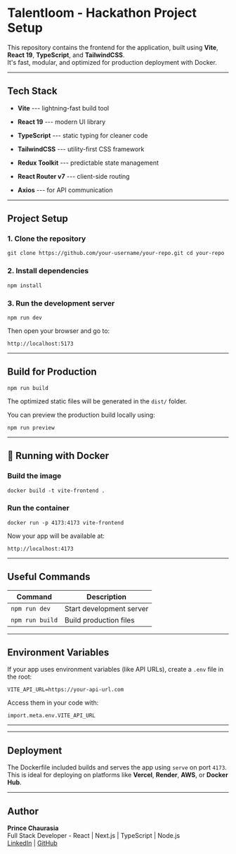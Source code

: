 Talentloom - Hackathon Project Setup
===========================

This repository contains the frontend for the application, built using **Vite**, **React 19**, **TypeScript**, and **TailwindCSS**.\
It's fast, modular, and optimized for production deployment with Docker.

* * * * *

Tech Stack
-------------

-   **Vite** --- lightning-fast build tool

-   **React 19** --- modern UI library

-   **TypeScript** --- static typing for cleaner code

-   **TailwindCSS** --- utility-first CSS framework

-   **Redux Toolkit** --- predictable state management

-   **React Router v7** --- client-side routing

-   **Axios** --- for API communication

* * * * *

Project Setup
----------------

### 1\. Clone the repository

`git clone https://github.com/your-username/your-repo.git
cd your-repo`

### 2\. Install dependencies

`npm install`

### 3\. Run the development server

`npm run dev`

Then open your browser and go to:

`http://localhost:5173`

* * * * *

Build for Production
------------------------

`npm run build`

The optimized static files will be generated in the `dist/` folder.

You can preview the production build locally using:

`npm run preview`

* * * * *

🐳 Running with Docker
----------------------

### Build the image

`docker build -t vite-frontend .`

### Run the container

`docker run -p 4173:4173 vite-frontend`

Now your app will be available at:

`http://localhost:4173`

* * * * *

Useful Commands
------------------

| Command | Description |
| --- | --- |
| `npm run dev` | Start development server |
| `npm run build` | Build production files |

* * * * *

Environment Variables
------------------------

If your app uses environment variables (like API URLs), create a `.env` file in the root:

`VITE_API_URL=https://your-api-url.com`

Access them in your code with:

`import.meta.env.VITE_API_URL`

* * * * *

* * * * *
Deployment
-------------

The Dockerfile included builds and serves the app using `serve` on port `4173`.\
This is ideal for deploying on platforms like **Vercel**, **Render**, **AWS**, or **Docker Hub**.

* * * * *

Author
------------

**Prince Chaurasia**\
Full Stack Developer - React | Next.js | TypeScript | Node.js\
[LinkedIn](https://linkedin.com/in/princechaurasia) | [GitHub](https://github.com/mr-dev-prince)